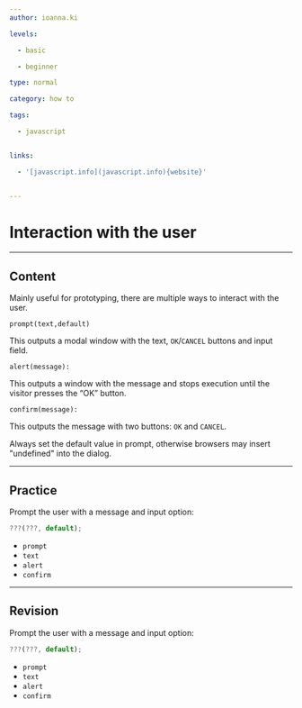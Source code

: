 ```yaml
---
author: ioanna.ki

levels:

  - basic

  - beginner

type: normal

category: how to

tags:

  - javascript


links:

  - '[javascript.info](javascript.info){website}'


---
```


# Interaction with the user

---
## Content

Mainly useful for prototyping, there are multiple ways to interact with the user. 

```
prompt(text,default)
``` 
This outputs a modal window with the text, `OK`/`CANCEL` buttons and input field.

 
```
alert(message):
```
This outputs a window with the message and stops execution until the visitor presses the “OK” button. 

```
confirm(message):
``` 
This outputs the message with two buttons: `OK` and `CANCEL`. 


Always set the default value in prompt, otherwise browsers may insert "undefined" into the dialog.

---
## Practice

Prompt the user with a message and input option:
```javascript
???(???, default);
```


* `prompt`
* `text`
* `alert`
* `confirm`

---
## Revision

Prompt the user with a message and input option:
```javascript
???(???, default);
```


* `prompt`
* `text`
* `alert`
* `confirm`

